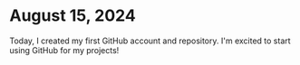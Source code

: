 # August 15, 2024

Today, I created my first GitHub account and repository. I'm excited to start using GitHub for my projects!
